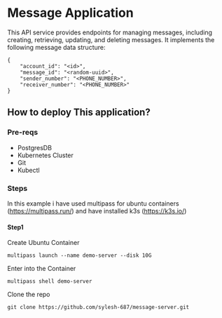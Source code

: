 # Message Application
This API service provides endpoints for managing messages, including creating, retrieving, updating, and deleting messages. It implements the following message data structure:

```
{
    "account_id": "<id>",
    "message_id": "<random-uuid>",
    "sender_number": "<PHONE_NUMBER>",
    "receiver_number": "<PHONE_NUMBER>"
}
```

## How to deploy This application?
### Pre-reqs
- PostgresDB
- Kubernetes Cluster
- Git
- Kubectl

### Steps
In this example i have used multipass for ubuntu containers (https://multipass.run/) and have installed k3s (https://k3s.io/)

#### Step1 

Create Ubuntu Container 

```
multipass launch --name demo-server --disk 10G
```
Enter into the Container
```
multipass shell demo-server
```
Clone the repo
```
git clone https://github.com/sylesh-687/message-server.git
```
